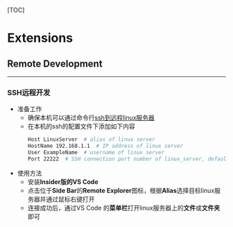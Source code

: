 [TOC]

# Extensions

## Remote Development

---
### SSH远程开发

- 准备工作
  - 确保本机可以通过命令行[ssh到远程linux服务器](https://code.visualstudio.com/docs/remote/ssh)
  - 在本机的ssh的配置文件下添加如下内容
    ```bash
    Host LinuxServer  # alias of linux server
    HostName 192.168.1.1  # IP address of linux server
    User ExampleName  # username of linux server
    Port 22222  # SSH connection port number of linux_server, default is 22 which can be omitted
    ```
- 使用方法
  - 安装**Insider版的VS Code**
  - 点击位于**Side Bar**的**Remote Explorer**图标，根据**Alias**选择目标linux服务器并通过鼠标右键打开
  - 连接成功后，通过VS Code 的**菜单栏**打开linux服务器上的**文件**或**文件夹**即可